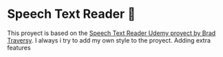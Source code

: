# Speech Text Reader 💸



This proyect is based on the  [Speech Text Reader Udemy proyect by Brad Traversy](https://github.com/bradtraversy/vanillawebprojects/tree/master/speech-text-reader). I always i try to add my own style to the proyect. Adding extra features